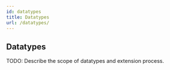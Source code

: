 ```yaml
---
id: datatypes
title: Datatypes
url: /datatypes/
---
```


## Datatypes

TODO: Describe the scope of datatypes and extension process.
